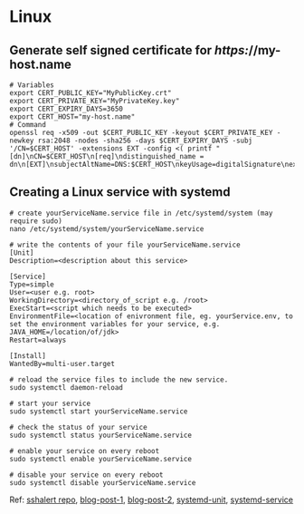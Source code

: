 # Linux

## Generate self signed certificate for _https:_//my-host.name
```
# Variables
export CERT_PUBLIC_KEY="MyPublicKey.crt"
export CERT_PRIVATE_KEY="MyPrivateKey.key"
export CERT_EXPIRY_DAYS=3650
export CERT_HOST="my-host.name"
# Command
openssl req -x509 -out $CERT_PUBLIC_KEY -keyout $CERT_PRIVATE_KEY -newkey rsa:2048 -nodes -sha256 -days $CERT_EXPIRY_DAYS -subj '/CN=$CERT_HOST' -extensions EXT -config <( printf "[dn]\nCN=$CERT_HOST\n[req]\ndistinguished_name = dn\n[EXT]\nsubjectAltName=DNS:$CERT_HOST\nkeyUsage=digitalSignature\nextendedKeyUsage=serverAuth")
```

## Creating a Linux service with systemd
```
# create yourServiceName.service file in /etc/systemd/system (may require sudo)
nano /etc/systemd/system/yourServiceName.service

# write the contents of your file yourServiceName.service
[Unit]
Description=<description about this service>

[Service]
Type=simple
User=<user e.g. root>
WorkingDirectory=<directory_of_script e.g. /root>
ExecStart=<script which needs to be executed>
EnvironmentFile=<location of enivronment file, eg. yourService.env, to set the environment variables for your service, e.g. JAVA_HOME=/location/of/jdk>
Restart=always

[Install]
WantedBy=multi-user.target

# reload the service files to include the new service.
sudo systemctl daemon-reload

# start your service
sudo systemctl start yourServiceName.service

# check the status of your service
sudo systemctl status yourServiceName.service

# enable your service on every reboot
sudo systemctl enable yourServiceName.service

# disable your service on every reboot
sudo systemctl disable yourServiceName.service
```
Ref:
[sshalert repo](https://github.com/groovemonkey/sshalert/blob/master/sshalert.service), 
[blog-post-1](https://www.shubhamdipt.com/blog/how-to-create-a-systemd-service-in-linux/), 
[blog-post-2](https://medium.com/@benmorel/creating-a-linux-service-with-systemd-611b5c8b91d6), 
[systemd-unit](https://www.freedesktop.org/software/systemd/man/systemd.unit.html), 
[systemd-service](https://www.freedesktop.org/software/systemd/man/systemd.service.html)
